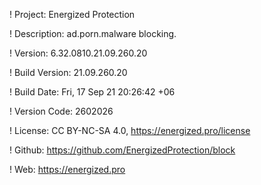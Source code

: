 ! Project: Energized Protection

! Description: ad.porn.malware blocking.

! Version: 6.32.0810.21.09.260.20

! Build Version: 21.09.260.20

! Build Date: Fri, 17 Sep 21 20:26:42 +06

! Version Code: 2602026

! License: CC BY-NC-SA 4.0, https://energized.pro/license

! Github: https://github.com/EnergizedProtection/block

! Web: https://energized.pro
